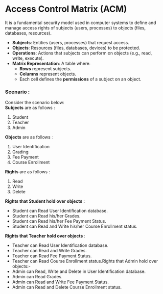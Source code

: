 # Access Control Matrix (ACM)
It is a fundamental security model used in computer systems to define and manage access rights of subjects (users, processes) to objects (files, databases, resources).
- **Subjects**: Entities (users, processes) that request access.
- **Objects**: Resources (files, databases, devices) to be protected.
- **Operations**: Actions that subjects can perform on objects (e.g., read, write, execute).
- **Matrix Representation**: A table where:
  * **Rows** represent subjects.
  * **Columns** represent objects.
  * Each cell defines the **permissions** of a subject on an object.


### Scenario : 
Consider the scenario below: </br>
**Subjects** are as follows : </br>
1. Student
2. Teacher
3. Admin </br>

**Objects** are as follows : </br>
1. User Identification
2. Grading
3. Fee Payment
4. Course Enrollment </br>

**Rights** are as follows : </br>
1. Read
2. Write
3. Delete </br>

**Rights that Student hold over objects** :
- Student can Read User Identification database.
- Student can Read his/her Grades.
- Student can Read his/her Fee Payment Status.
- Student can Read and Write his/her Course Enrollment status.
  
**Rights that Teacher hold over objects** :
- Teacher can Read User Identification database.
- Teacher can Read and Write Grades.
- Teacher can Read Fee Payment Status.
- Teacher can Read Course Enrollment status.Rights that Admin hold over objects:-
- Admin can Read, Write and Delete in User Identification database.
- Admin can Read Grades.
- Admin can Read and Write Fee Payment Status.
- Admin can Read and Delete Course Enrollment status.
